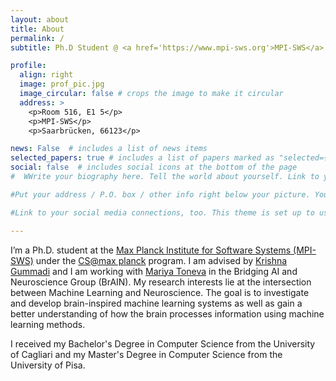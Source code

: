 ```yaml
---
layout: about
title: About
permalink: /
subtitle: Ph.D Student @ <a href='https://www.mpi-sws.org'>MPI-SWS</a>.

profile:
  align: right
  image: prof_pic.jpg
  image_circular: false # crops the image to make it circular
  address: >
    <p>Room 516, E1 5</p>
    <p>MPI-SWS</p>
    <p>Saarbrücken, 66123</p>

news: False  # includes a list of news items
selected_papers: true # includes a list of papers marked as "selected={true}"
social: false  # includes social icons at the bottom of the page
#  WWrite your biography here. Tell the world about yourself. Link to your favorite [subreddit](http://reddit.com). You can put a picture in, too. The code is already in, just name your picture `prof_pic.jpg` and put it in the `img/` folder.

#Put your address / P.O. box / other info right below your picture. You can also disable any these elements by editing `profile` property of the YAML header of your `_pages/about.md`. Edit `_bibliography/papers.bib` and Jekyll will render your [publications page](/al-folio/publications/) automatically.

#Link to your social media connections, too. This theme is set up to use [Font Awesome icons](http://fortawesome.github.io/Font-Awesome/) and [Academicons](https://jpswalsh.github.io/academicons/), like the ones below. Add your Facebook, Twitter, LinkedIn, Google Scholar, or just disable all of them.

---
```


I’m a Ph.D. student at the <a href="https://www.mpi-sws.org">Max Planck Institute for Software Systems (MPI-SWS)</a> under the <a href="https://www.cis.mpg.de/cs-max-planck/">CS@max planck</a> program. I am advised by <a href="https://people.mpi-sws.org/~gummadi/">Krishna Gummadi</a> and I am working with <a href="https://www.cs.cmu.edu/~mktoneva/">Mariya Toneva</a> in the Bridging AI and Neuroscience Group (BrAIN). My research interests lie at the intersection between Machine Learning and Neuroscience. The goal is to investigate and develop brain-inspired machine learning systems as well as gain a better understanding of how the brain processes information using machine learning methods.

I received my Bachelor's Degree in Computer Science from the University of Cagliari and my Master's Degree in Computer Science from the University of Pisa.